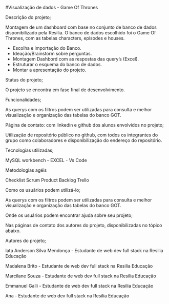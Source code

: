 #Visualização de dados - Game Of Thrones

Descrição do projeto;

Montagem de um dashboard com base no conjunto de banco de dados disponibilizado pela Resilia. O banco de dados escolhido foi o Game Of Thrones, com as tabelas characters, episodes e houses. 

- Escolha e importação do Banco.
- Ideação/Brainstorm sobre perguntas.
- Montagem Dashbord com as respostas das query’s (Excel).
- Estruturar o esquema do banco de dados.
- Montar a apresentação do projeto.

Status do projeto;

O projeto se encontra em fase final de desenvolvimento.

Funcionalidades;

As querys com os filtros podem ser utilizadas para consulta e melhor visualização e organização das tabelas do banco GOT.

Página de contato: com linkedin e github dos alunos envolvidos no projeto;

Utilização de repositório público no github, com todos os integrantes do grupo como colaboradores e disponibilização do endereço do repositório.

Tecnologias utilizadas;

MySQL workbench - EXCEL - Vs Code

Metodologias agéis

Checklist Scrum
Product Backlog
Trello

Como os usuários podem utilizá-lo;

As querys com os filtros podem ser utilizadas para consulta e melhor visualização e organização das tabelas do banco GOT.

Onde os usuários podem encontrar ajuda sobre seu projeto;

Nas páginas de contato dos autores do projeto, disponibilizadas no tópico abaixo.

Autores do projeto;

Iata Anderson Silva Mendonça - Estudante de web dev full stack na Resilia Educação

Madalena Brito - Estudante de web dev full stack na Resilia Educação

 Marcilane Souza - Estudante de web dev full stack na Resilia Educação

 Emmanuel Galli - Estudante de web dev full stack na Resilia Educação

 Ana - Estudante de web dev full stack na Resilia Educação

  

